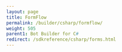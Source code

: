 ```yaml
---
layout: page
title: FormFlow
permalink: /builder/csharp/formflow/
weight: 505
parent1: Bot Builder for C#
redirect: /sdkreference/csharp/forms.html
---
```

